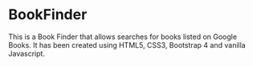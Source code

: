 # BookFinder

This is a Book Finder that allows searches for books listed on Google Books. It has been created using HTML5, CSS3, Bootstrap 4 and vanilla Javascript.
